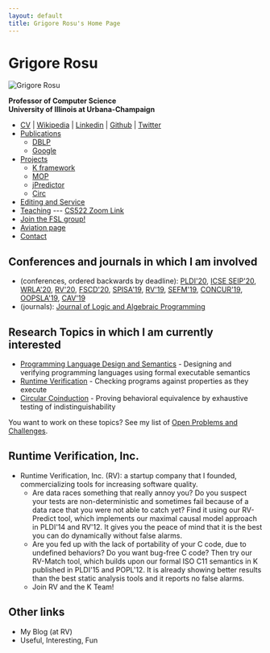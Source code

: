 ```yaml
---
layout: default
title: Grigore Rosu's Home Page
---
```


# Grigore Rosu

![Grigore Rosu]({{site.baseurl}}/assets/photos/grigore-rosu-photo-main.jpg)

**Professor of Computer Science** <br/>
**University of Illinois at Urbana-Champaign**

- [CV](grigore-rosu-cv.html) 
  | [Wikipedia](https://en.wikipedia.org/wiki/Grigore_Rosu) 
  | [Linkedin](https://www.linkedin.com/in/grigorerosu)
  | [Github](https://github.com/grosu)
  | [Twitter](http://twitter.com/RosuGrigore)
- [Publications](grigore-rosu-publications.html)
   - [DBLP](http://www.informatik.uni-trier.de/~ley/db/indices/a-tree/r/Rosu:Grigore.html)
   - [Google](http://scholar.google.com/citations?user=yxpqbdQAAAAJ&hl=en)
- [Projects]({{site.baseurl}}/projects/index.html)
   - [K framework](http://kframework.org/)
   - [MOP]({{site.baseurl}}/projects/mop/index.html)
   - [jPredictor]({{site.baseurl}}/projects/jpredictor/index.html)
   - [Circ]({{site.baseurl}}/projects/circ/index.html)
- [Editing and Service]({{site.baseurl}}/other-pages/under-construction.html)
- [Teaching]({{site.baseurl}}/teaching/index.html)  --- [CS522 Zoom Link](https://illinois.zoom.us/j/2172447431?pwd=dEtxWmdJR0FYOElUa1ZLL2RJRzdZUT09)
- [Join the FSL group!](join-fsl-group.html)
- [Aviation page]({{site.baseurl}}/other-pages/under-construction.html)
- [Contact]({{site.baseurl}}/other-pages/under-construction.html)

## Conferences and journals in which I am involved

- (conferences, ordered backwards by deadline): 
  [PLDI'20](https://conf.researchr.org/home/pldi-2020), 
  [ICSE SEIP'20](https://conf.researchr.org/track/icse-2020/icse-2020-Software-Engineering-in-Practice),
  [WRLA'20](https://wrla2020.webs.upv.es/),
  [RV'20](https://rv20.ait.ac.at/),
  [FSCD'20](https://lipn.univ-paris13.fr/~guerrini/FSCD20/),
  [SPISA'19](https://www.cl.cam.ac.uk/~jrh13/spisa19.html),
  [RV'19](https://www.react.uni-saarland.de/rv2019/),
  [SEFM'19](https://sefm2019.inria.fr/),
  [CONCUR'19](https://event.cwi.nl/concur2019/),
  [OOPSLA'19](https://conf.researchr.org/track/splash-2019/splash-2019-oopsla),
  [CAV'19](http://i-cav.org/2019/)
- (journals): 
  [Journal of Logic and Algebraic Programming](http://www.journals.elsevier.com/the-journal-of-logic-and-algebraic-programming)

## Research Topics in which I am currently interested

- [Programming Language Design and Semantics]({{site.baseurl}}/projects/pl/index.html) - Designing and verifying programming languages using formal executable semantics
- [Runtime Verification](/fs//projects/rv/index.html) - Checking programs against properties as they execute
- [Circular Coinduction]({{site.baseurl}}/projects/circ/index.html) - Proving behavioral equivalence by exhaustive testing of indistinguishability

You want to work on these topics? 
See my list of [Open Problems and Challenges]({{site.baseurl}}/other-pages/open-problems.html).

## Runtime Verification, Inc.

- Runtime Verification, Inc. (RV): a startup company that I founded, commercializing tools for increasing software quality.
   - Are data races something that really annoy you? Do you suspect your tests are non-deterministic and sometimes fail because of a data race that you were not able to catch yet? Find it using our RV-Predict tool, which implements our maximal causal model approach in PLDI'14 and RV'12. It gives you the peace of mind that it is the best you can do dynamically without false alarms.
   - Are you fed up with the lack of portability of your C code, due to undefined behaviors? Do you want bug-free C code? Then try our RV-Match tool, which builds upon our formal ISO C11 semantics in K published in PLDI'15 and POPL'12. It is already showing better results than the best static analysis tools and it reports no false alarms.
   - Join RV and the K Team!

## Other links

- My Blog (at RV)
- Useful, Interesting, Fun

